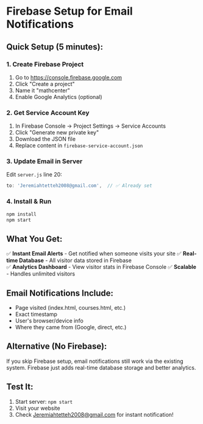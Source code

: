 # Firebase Setup for Email Notifications

## Quick Setup (5 minutes):

### 1. Create Firebase Project
1. Go to https://console.firebase.google.com
2. Click "Create a project"
3. Name it "mathcenter" 
4. Enable Google Analytics (optional)

### 2. Get Service Account Key
1. In Firebase Console → Project Settings → Service Accounts
2. Click "Generate new private key"
3. Download the JSON file
4. Replace content in `firebase-service-account.json`

### 3. Update Email in Server
Edit `server.js` line 20:
```javascript
to: 'Jeremiahtetteh2008@gmail.com',  // ✅ Already set
```

### 4. Install & Run
```bash
npm install
npm start
```

## What You Get:

✅ **Instant Email Alerts** - Get notified when someone visits your site
✅ **Real-time Database** - All visitor data stored in Firebase  
✅ **Analytics Dashboard** - View visitor stats in Firebase Console
✅ **Scalable** - Handles unlimited visitors

## Email Notifications Include:
- Page visited (index.html, courses.html, etc.)
- Exact timestamp
- User's browser/device info
- Where they came from (Google, direct, etc.)

## Alternative (No Firebase):
If you skip Firebase setup, email notifications still work via the existing system. Firebase just adds real-time database storage and better analytics.

## Test It:
1. Start server: `npm start`
2. Visit your website
3. Check Jeremiahtetteh2008@gmail.com for instant notification!